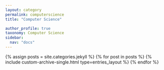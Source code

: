 ```yaml
---
layout: category
permalink: computerscience
title: "Computer Science"

author_profile: true
taxonomy: Computer Science
sidebar:
  nav: "docs"
---
```


{% assign posts = site.categories.jekyll %}
{% for post in posts %}
  {% include custom-archive-single.html type=entries_layout %}
{% endfor %}